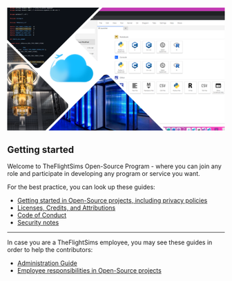 ![TheFlightSims Banner](https://github.com/TheFlightSims/.github/blob/main/images/opening.png?raw=true)

## Getting started

Welcome to TheFlightSims Open-Source Program - where you can join any role and participate in developing any program or service you want.

For the best practice, you can look up these guides:

* [Getting started in Open-Source projects, including privacy policies](https://github.com/TheFlightSims/.github/blob/main/guides/Getting%20Started.md)
* [Licenses, Credits, and Attributions](https://github.com/TheFlightSims/.github/blob/main/guides/Licenses%2C%20Credits%20and%20Attributions.md)
* [Code of Conduct](https://github.com/TheFlightSims/.github/blob/main/guides/Code%20of%20Conduct.md)
* [Security notes](https://github.com/TheFlightSims/.github/blob/main/guides/SECURITY.md)

---
In case you are a TheFlightSims employee, you may see these guides in order to help the contributors:

* [Administration Guide](https://github.com/TheFlightSims/.github/blob/main/guides/Administration%20Guide.md)
* [Employee responsibilities in Open-Source projects](https://github.com/TheFlightSims/.github/blob/main/guides/Employee%20responsibilities%20in%20Open-Source%20projects.md)

